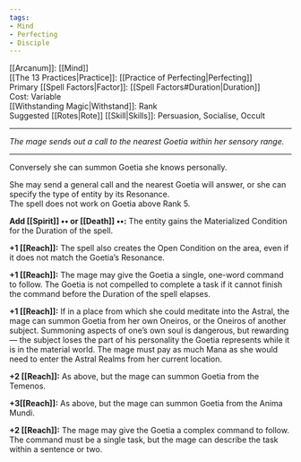 ```yaml
---
tags:
- Mind
- Perfecting
- Disciple
---
```


[[Arcanum]]: [[Mind]]\
[[The 13 Practices|Practice]]: [[Practice of Perfecting|Perfecting]]\
Primary [[Spell Factors|Factor]]: [[Spell Factors#Duration|Duration]]\
Cost: Variable\
[[Withstanding Magic|Withstand]]: Rank\
Suggested [[Rotes|Rote]] [[Skill|Skills]]: Persuasion, Socialise, Occult

---

_The mage sends out a call to the nearest Goetia within her sensory range._

---

Conversely she can summon Goetia she knows personally.

She may send a general call and the nearest Goetia will answer, or she can specify the type of entity by its Resonance.\
The spell does not work on Goetia above Rank 5.

**Add [[Spirit]] •• or [[Death]] ••:** The entity gains the Materialized Condition for the Duration of the spell.

**+1 [[Reach]]:** The spell also creates the Open Condition on the area, even if it does not match the Goetia’s Resonance.

**+1 [[Reach]]:** The mage may give the Goetia a single, one-word command to follow. The Goetia is not compelled to complete a task if it cannot finish the command before the Duration of the spell elapses.

**+1 [[Reach]]:** If in a place from which she could meditate into the Astral, the mage can summon Goetia from her own Oneiros, or the Oneiros of another subject. Summoning aspects of one’s own soul is dangerous, but rewarding — the subject loses the part of his personality the Goetia represents while it is in the material world. The mage must pay as much Mana as she would need to enter the Astral Realms from her current location.

**+2 [[Reach]]:** As above, but the mage can summon Goetia from the Temenos.

**+3[[Reach]]:** As above, but the mage can summon Goetia from the Anima Mundi.

**+2 [[Reach]]:** The mage may give the Goetia a complex command to follow. The command must be a single task, but the mage can describe the task within a sentence or two.